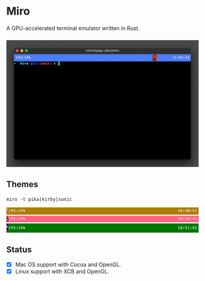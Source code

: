# Miro

A GPU-accelerated terminal emulator written in Rust.

<h3 align="center"><img src="resources/miro.gif"></h3>

## Themes

`miro -t pika|kirby|sonic`

![pika](resources/pika.gif)
![kirby](resources/kirby.gif)
![sonic](resources/sonic.gif)

## Status

- [x] Mac OS support with Cocoa and OpenGL.
- [x] Linux support with XCB and OpenGL.
